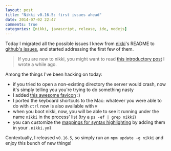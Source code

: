 ```yaml
---
layout: post
title: "Nikki v0.16.5: first issues ahead"
date: 2014-07-02 22:47
comments: true
categories: [nikki, javascript, release, ide, nodejs]
---
```


Today I migrated all the possible issues I knew
from [nikki](https://github.com/odino/nikki)'s
README to [github's issues](https://github.com/odino/nikki/issues), and started
addressing the first few of them.

<!-- more -->

> If you are new to nikki, you might want to read
> [this introductory post](/last-weekend-i-wrote-an-ide-in-javascript/) I wrote a while ago.

Among the things I've been hacking on today:

* if you tried to open a non-existing directory the server
would crash, now it's simply telling you you're trying to do
something nasty
* I added [this awesome favicon](https://github.com/odino/nikki/blob/master/client/images/favicon.png) :)
* I ported the keyboard shortcuts to the Mac:
whatever you were able to do with `ctrl` now is also available
with `⌘`
* when you boot nikki, now, you will be able to see it running
under the name `nikki` in the process' list (try a `ps -ef | grep nikki`)
* you can customize the [mappings for syntax highlighting](https://github.com/odino/nikki/blob/master/.nikki.yml#L9-L25) by adding
them in your `.nikki.yml`

Contextually, I released `v0.16.5`, so simply run an
`npm update -g nikki` and enjoy this bunch of new things!